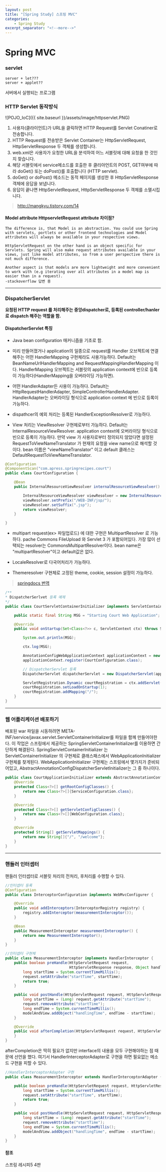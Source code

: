 ```yaml
---
layout: post
title: "[Spring Study] 스프링 MVC"
categories:
    - Spring Study
excerpt_separator: "<!--more-->"
---
```


# Spring MVC

### servlet
```
server + let???
server + applet??
```
서버에서 실행되는 프로그램

### HTTP Servlet 동작방식

![POJO_IoC]({{ site.baseurl }}/assets/image/httpservlet.PNG)

1. 사용자(클라이언트)가 URL을 클릭하면 HTTP Request를 Servlet Conatiner로 전송합니다.
2. HTTP Request를 전송받은 Servlet Container는 HttpServletRequest, HttpServletResponse 두 객체를 생성합니다.
3. web.xml은 사용자가 요청한 URL을 분석하여 어느 서블릿에 대해 요청을 한 것인지 찾습니다.
4. 해당 서블릿에서 service메소드를 호출한 후 클리아언트의 POST, GET여부에 따라 doGet() 또는 doPost()를 호출합니다 (HTTP servlet).
5. doGet() or doPost() 메소드는 동적 페이지를 생성한 후 HttpServletResponse객체에 응답을 보냅니다.
6. 응답이 끝나면 HttpServletRequest, HttpServletResponse 두 객체를 소멸시킵니다.

> http://mangkyu.tistory.com/14

#### Model attribute HttpservletRequest attribute 차이점?
```
The difference is, that Model is an abstraction. You could use Spring with servlets, portlets or other frontend technologies and Model attributes will always be available in your respective views.

HttpServletRequest on the other hand is an object specific for Servlets. Spring will also make request attributes available in your views, just like model attributes, so from a user perspective there is not much difference.

Another aspect is that models are more lightweight and more convenient to work with (e.g iterating over all attributes in a model map is easier than in a request).
-stackoverflow 답변 중
```
- - -
### DispatcherServlet

**요청된 HTTP request 를 처리해주는 중앙dispatcher로, 등록된 controller/hanler로 dispatch 해주는 역할을 함.**

#### DispatcherServlet 특징
- Java bean configuration 매커니즘을 기초로 함.

- 미리 만들어졌거나 application의 일종으로 request를 Handler 오브젝트에 연결해주는 어떤 HandlerMapping 구현체라도 사용가능하다. Default는 BeanNameUrlHandlerMapping and RequestMappingHandlerMapping 이다. HandlerMapping 오브젝트는 서블릿의 application context에 빈으로 등록이 가능하다(HandlerMapping을 오버라이딩 가능하면). 

- 어떤 HandlerAdapter든 사용이 가능하다. Default는 HttpRequestHandlerAdapter, SimpleControllerHandlerAdapter. HandlerAdapter는 오버라이딩 형식으로 application context 에 빈으로 등록이 가능하다.

- dispathcer의 예외 처리는 등록된 HandlerExceptionResolver로 가능하다.

- View 처리는 ViewResolver 구현체로부터 가능하다. Default는 InternalResourceViewResolver. application context에 오버라이딩 형식으로 빈으로 등록이 가능하다. 만약 view 가 사용자로부터 정의되지 않았다면 설정된 RequestToViewNameTranslator 가 현재의 요청을 view name으로 해석할 것이다. bean 이름은 "viewNameTranslator" 이고 default 클래스는 DefaultRequestToViewNameTranslator.
```java
@Configuration
@ComponentScan("com.apress.springrecipes.court")
public class CourtConfiguration {

    @Bean
    public InternalResourceViewResolver internalResourceViewResolver() {

        InternalResourceViewResolver viewResolver = new InternalResourceViewResolver();
        viewResolver.setPrefix("/WEB-INF/jsp/");
        viewResolver.setSuffix(".jsp");
        return viewResolver;
    }

}
```

- multipart request(ex> 파일업로드) 에 대한 구현은 MultipartResolver 로 가능하다. pache Commons FileUpload 와 Servlet 3 가 포함되어있다. 가장 많이 선택되는 resolver는 CommonsMultipartResolver이다. bean name은 "multipartResolver"이고 default값은 없다.

- LocaleResolver로 다국어처리가 가능하다.

- Themeresolver 구현체로 고정된 theme, cookie, session 설정이 가능하다.
> [springdocs 번역](https://docs.spring.io/spring/docs/current/javadoc-api/org/springframework/web/servlet/DispatcherServlet.html)

```java
/**
* DispatcherSerlvet 등록 예제
*/
public class CourtServletContainerInitializer implements ServletContainerInitializer {

    public static final String MSG = "Starting Court Web Application";

    @Override
    public void onStartup(Set<Class<?>> c, ServletContext ctx) throws ServletException {

        System.out.println(MSG);

        ctx.log(MSG);

        AnnotationConfigWebApplicationContext applicationContext = new AnnotationConfigWebApplicationContext();
        applicationContext.register(CourtConfiguration.class);

        // DispatcherServlet 등록
        DispatcherServlet dispatcherServlet = new DispatcherServlet(applicationContext);

        ServletRegistration.Dynamic courtRegistration = ctx.addServlet("court", dispatcherServlet);
        courtRegistration.setLoadOnStartup(1);
        courtRegistration.addMapping("/");
    }
}
```

- - -
### 웹 어플리케이션 배포하기

배포된 war 파일을 시동하려면 META-INF/service/javax.servlet.ServletContainerInitializer를 파일을 함께 만들어야한다. 이 작업은 스프링에서 제공하는 SpringServletContainerInitializer를 이용하면 간단하게 해결된다.
SpringServletContainerInitializer 는 ServletContainerInitializer 의 구현체로 클래스패스에서 WebApplicationInitializer 구현체를 찾게된다. WebApplicationInitializer 구현체는 스프링에서 몇가지가 준비되어있고, AbstractAnnotationConfigDispatcherServletInitializer는 그 중 하나이다.

```java
public class CourtApplicationInitializer extends AbstractAnnotationConfigDispatcherServletInitializer {
    @Override
    protected Class<?>[] getRootConfigClasses() {
        return new Class<?>[]{ServiceConfiguration.class};
    }

    @Override
    protected Class<?>[] getServletConfigClasses() {
        return new Class<?>[]{WebConfiguration.class};
    }

    @Override
    protected String[] getServletMappings() {
        return new String[]{"/", "/welcome"};
    }
}
```

- - -
### 핸들러 인터셉터
핸들러 인터셉터로 서블릿 처리의 전처리, 후처리를 수행할 수 있다.

```java
//인터셉터 등록
@Configuration
public class InterceptorConfiguration implements WebMvcConfigurer {

    @Override
    public void addInterceptors(InterceptorRegistry registry) {
        registry.addInterceptor(measurementInterceptor());
    }

    @Bean
    public MeasurementInterceptor measurementInterceptor() {
        return new MeasurementInterceptor();
    }
}
```

```java
//인터셉터 구현체
public class MeasurementInterceptor implements HandlerInterceptor {
    public boolean preHandle(HttpServletRequest request,
                             HttpServletResponse response, Object handler) throws Exception {
        long startTime = System.currentTimeMillis();
        request.setAttribute("startTime", startTime);
        return true;
    }

    public void postHandle(HttpServletRequest request, HttpServletResponse response, Object handler, ModelAndView modelAndView) throws Exception {
        long startTime = (Long) request.getAttribute("startTime");
        request.removeAttribute("startTime");
        long endTime = System.currentTimeMillis();
        modelAndView.addObject("handlingTime", endTime - startTime);
    }

    @Override
    public void afterCompletion(HttpServletRequest request, HttpServletResponse response, Object handler, Exception ex) throws Exception {
    }
}
```

afterCompletion은 딱히 필요가 없지만 interface의 내용을 모두 구현해야하는 점 때문에 선언을 했다. 여기서 HandlerInterceptorAdapter로 구현을 하면 필요없는 메소드 구현을 피할 수 있다.

```java
//HandlerInterceptorAdapter 구현
public class MeasurementInterceptor extends HandlerInterceptorAdapter {

    public boolean preHandle(HttpServletRequest request, HttpServletResponse response, Object handler) throws Exception {
        long startTime = System.currentTimeMillis();
        request.setAttribute("startTime", startTime);
        return true;
    }

    public void postHandle(HttpServletRequest request, HttpServletResponse response, Object handler, ModelAndView modelAndView) throws Exception {
        long startTime = (Long) request.getAttribute("startTime");
        request.removeAttribute("startTime");
        long endTime = System.currentTimeMillis();
        modelAndView.addObject("handlingTime", endTime - startTime);
    }
}
```

#### 참조
스프링 레시피5 4판